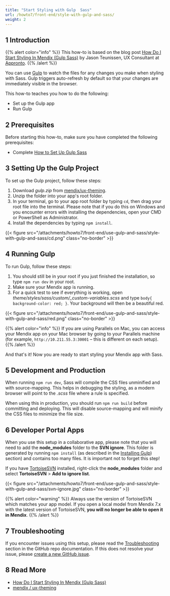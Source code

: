```yaml
---
title: "Start Styling with Gulp  Sass"
url: /howto7/front-end/style-with-gulp-and-sass/
weight: 2
---
```


## 1 Introduction

{{% alert color="info" %}}
This how-to is based on the blog post [How Do I Start Styling In Mendix (Gulp  Sass)](https://medium.com/@jasonteunissen/how-do-i-start-styling-in-mendix-gulp-sass-6b37ddaf8de6) by Jason Teunissen, UX Consultant at [Appronto](https://developer.mendixcloud.com/link/partnerprofile/8870).
{{% /alert %}}

You can use [Gulp](https://gulpjs.com/) to watch the files for any changes you make when styling with Sass. Gulp triggers auto-refresh by default so that your changes are immediately visible in the browser.

This how-to teaches you how to do the following:

* Set up the Gulp app
* Run Gulp

## 2 Prerequisites

Before starting this how-to, make sure you have completed the following prerequisites:

* Complete [How to Set Up Gulp  Sass](/howto7/front-end/set-up-sass/)

## 3 Setting Up the Gulp Project

To set up the Gulp project, follow these steps:

1. Download *gulp.zip* from [mendix/ux-theming](https://github.com/mendix/ux-theming/releases).
2. Unzip the folder into your app's root folder.
3. In your terminal, go to your app root folder by typing `cd`, then drag your root file into the terminal. Please note that if you do this on Windows and you encounter errors with installing the dependencies, open your CMD or PowerShell as Administrator.
4. <a id="34"></a>Install the dependencies by typing `npm install`.

{{< figure src="/attachments/howto7/front-end/use-gulp-and-sass/style-with-gulp-and-sass/cd.png" class="no-border" >}}

## 4 Running Gulp

To run Gulp, follow these steps:

1. You should still be in your root if you just finished the installation, so type `npm run dev` in your root.
2. Make sure your Mendix app is running.
3. For a quick test to see if everything is working, open *theme/styles/sass/custom/_custom-variables.scss* and type `body{ background-color: red; }`. Your background will then be a beautiful red.

{{< figure src="/attachments/howto7/front-end/use-gulp-and-sass/style-with-gulp-and-sass/red.png" class="no-border" >}}

{{% alert color="info" %}}
If you are using Parallels on Mac, you can access your Mendix app on your Mac browser by going to your Parallels machine (for example, `http://10.211.55.3:30001` – this is different on each setup).
{{% /alert %}}

And that's it! Now you are ready to start styling your Mendix app with Sass.

## 5 Development and Production

When running `npm run dev`, Sass will compile the CSS files unminified and with source-mapping. This helps in debugging the styling, as a modern browser will point to the *.scss* file where a rule is specified.

When using this in production, you should run `npm run build` before committing and deploying. This will disable source-mapping and will minify the CSS files to minimize the file size.

## 6 Developer Portal Apps

When you use this setup in a collaborative app, please note that you will need to add the **node_modules** folder to the **SVN ignore**. This folder is generated by running `npm install` (as described in the [Installing Gulp](#34)) section) and contains too many files. It is important not to forget this step!

If you have [TortoiseSVN](/refguide7/using-version-control-in-the-dm/#tortoisesvn-subclipse) installed, right-click the **node_modules** folder and select **TortoiseSVN** > **Add to ignore list**.

{{< figure src="/attachments/howto7/front-end/use-gulp-and-sass/style-with-gulp-and-sass/svn-ignore.jpg" class="no-border" >}}

{{% alert color="warning" %}}
Always use the version of TortoiseSVN which matches your app model. If you open a local model from Mendix 7.x with the latest version of TortoiseSVN, **you will no longer be able to open it in Mendix**.
{{% /alert %}}

## 7 Troubleshooting

If you encounter issues using this setup, please read the [Troubleshooting](https://github.com/mendix/ux-theming#troubleshooting) section in the GitHub repo documentation. If this does not resolve your issue, please [create a new GitHub issue](https://github.com/mendix/ux-theming/issues/).

## 8 Read More

* [How Do I Start Styling In Mendix (Gulp  Sass)](https://medium.com/@jasonteunissen/how-do-i-start-styling-in-mendix-gulp-sass-6b37ddaf8de6)
* [mendix / ux-theming](https://github.com/mendix/ux-theming)
